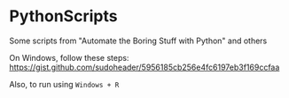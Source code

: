 # PythonScripts
Some scripts from "Automate the Boring Stuff with Python" and others

On Windows, follow these steps: https://gist.github.com/sudoheader/5956185cb256e4fc6197eb3f169ccfaa

Also, to run using `Windows + R` <script name>, create a `.bat` file for the script with these contents:

`@py c:\users\<username>\<to>\<folder>\<script>.py %*`
